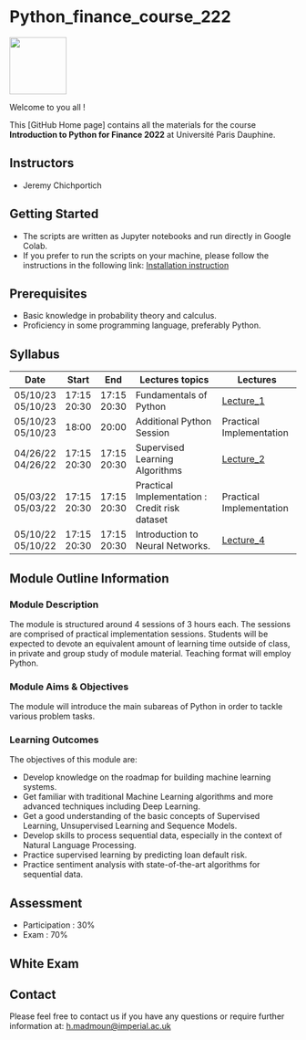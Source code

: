 # Python_finance_course_222

<img src="[https://drive.google.com/uc?export=view&id=1gmxxmwCR1WXK0IYtNqvE4QXFleznWqQO](https://www.google.com/url?sa=i&url=https%3A%2F%2Ffr.m.wikipedia.org%2Fwiki%2FFichier%3ADauphine_logo_2019_-_Bleu.png&psig=AOvVaw2Mwwf9vjwtqV-QxTN4NZpf&ust=1695390117615000&source=images&cd=vfe&opi=89978449&ved=0CBAQjRxqFwoTCJjJtL_qu4EDFQAAAAAdAAAAABAE)" height="100"/>

Welcome to you all !

This [GitHub Home page] contains all the materials for the course **Introduction to Python for Finance 2022** at Université Paris Dauphine.

## Instructors

* Jeremy Chichportich

## Getting Started
* The scripts are written as Jupyter notebooks and run directly in Google Colab.
* If you prefer to run the scripts on your machine, please follow the instructions in the following link: [Installation instruction](https://colab.research.google.com/drive/1pRlyGPBJhizXXcSRxITIgCI8MQxS34Vp?usp=sharing)


## Prerequisites
* Basic knowledge in probability theory and calculus.
* Proficiency in some programming language, preferably Python. 


## Syllabus 

| Date    | Start | End | Lectures topics  | Lectures | 
|----------- | ----------- | ----------- | ----------- | ----------- |
| 05/10/23<br>05/10/23   | 17:15<br>20:30 |  17:15<br>20:30 |  Fundamentals of Python | [Lecture_1](Lectures/Lecture_1.pdf "Lecture1 PDF")   
| 05/10/23<br>05/10/23  | 18:00 | 20:00 | Additional Python Session | Practical Implementation | No quiz | No quiz|[Code_Python](https://colab.research.google.com/drive/1TXIKaXvdkksF3RhW_u63uDn4d6iVGvKB?usp=sharing)  <br/>   | |
| 04/26/22<br>04/26/22 |   17:15<br>20:30  |  17:15<br>20:30   | Supervised Learning Algorithms | [Lecture_2](Lectures/Lecture_2.pdf "Lecture2 PDF") 
| 05/03/22<br>05/03/22 |  17:15<br>20:30 |  17:15<br>20:30  | Practical Implementation : Credit risk dataset | Practical Implementation 
| 05/10/22<br>05/10/22 |   17:15<br>20:30  |  17:15<br>20:30   | Introduction to Neural Networks. | [Lecture_4](Lectures/Lecture_4.pdf "Lecture4 PDF") 


## Module Outline Information

### Module Description
The module is structured around 4 sessions of 3 hours each. The sessions are comprised of practical implementation sessions. Students will be expected to devote an equivalent amount of learning time outside of class, in private and group study of module material. Teaching format will employ Python.

### Module Aims & Objectives
The module will introduce the main subareas of Python in order to tackle various problem tasks.   

### Learning Outcomes 

The objectives of this module are:
* Develop knowledge on the roadmap for building machine learning systems.
* Get familiar with traditional Machine Learning algorithms and more advanced techniques including Deep Learning. 
* Get a good understanding of the basic concepts of Supervised Learning, Unsupervised Learning and Sequence Models.
* Develop skills to process sequential data, especially in the context of Natural Language Processing. 
* Practice supervised learning by predicting loan default risk.
* Practice sentiment analysis with state-of-the-art algorithms for sequential data.



## Assessment 

* Participation : 30%
* Exam : 70% 





## White Exam








## Contact

Please feel free to contact us if you have any questions or require further information at: h.madmoun@imperial.ac.uk
